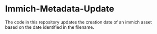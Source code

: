 # Immich-Metadata-Update
The code in this repository updates the creation date of an immich asset based on the date identified in the filename.
